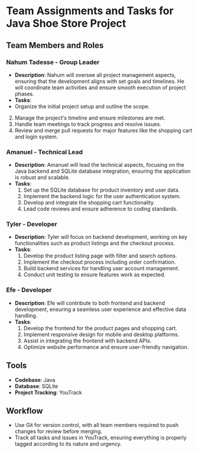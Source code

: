 # Team Assignments and Tasks for Java Shoe Store Project

## Team Members and Roles

### Nahum Tadesse - Group Leader
- **Description**: Nahum will oversee all project management aspects, ensuring that the development aligns with set goals and timelines. He will coordinate team activities and ensure smooth execution of project phases.
- **Tasks**:
 - Organize the initial project setup and outline the scope.
  2. Manage the project's timeline and ensure milestones are met.
  3. Handle team meetings to track progress and resolve issues.
  4. Review and merge pull requests for major features like the shopping cart and login system.

### Amanuel - Technical Lead
- **Description**: Amanuel will lead the technical aspects, focusing on the Java backend and SQLite database integration, ensuring the application is robust and scalable.
- **Tasks**:
  1. Set up the SQLite database for product inventory and user data.
  2. Implement the backend logic for the user authentication system.
  3. Develop and integrate the shopping cart functionality.
  4. Lead code reviews and ensure adherence to coding standards.

### Tyler - Developer
- **Description**: Tyler will focus on backend development, working on key functionalities such as product listings and the checkout process.
- **Tasks**:
  1. Develop the product listing page with filter and search options.
  2. Implement the checkout process including order confirmation.
  3. Build backend services for handling user account management.
  4. Conduct unit testing to ensure features work as expected.

### Efe - Developer
- **Description**: Efe will contribute to both frontend and backend development, ensuring a seamless user experience and effective data handling.
- **Tasks**:
  1. Develop the frontend for the product pages and shopping cart.
  2. Implement responsive design for mobile and desktop platforms.
  3. Assist in integrating the frontend with backend APIs.
  4. Optimize website performance and ensure user-friendly navigation.

## Tools
- **Codebase**: Java
- **Database**: SQLite
- **Project Tracking**: YouTrack

## Workflow
- Use Git for version control, with all team members required to push changes for review before merging.
- Track all tasks and issues in YouTrack, ensuring everything is properly tagged according to its nature and urgency.

